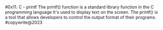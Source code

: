 #0x11. C - printf
The printf() function is a standard library function in the C programming language
It's used to display text on the screen.
The printf() is a tool that allows developers to control the output format of their programs.
#copywrite@2023
